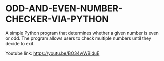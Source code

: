 # ODD-AND-EVEN-NUMBER-CHECKER-VIA-PYTHON
A simple Python program that determines whether a given number is even or odd. The program allows users to check multiple numbers until they decide to exit.

Youtube link: https://youtu.be/BO34wWBiduE

